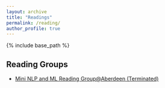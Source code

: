 ```yaml
---
layout: archive
title: "Readings"
permalink: /reading/
author_profile: true
---
```


{% include base_path %}

## Reading Groups

* [Mini NLP and ML Reading Group@Aberdeen (Terminated)](/reading/aberdeen/)
